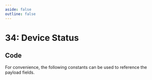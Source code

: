 ```yaml
---
aside: false
outline: false
---
```


<script setup>
import ProtocolBytes from '../../../components/ProtocolBytes.vue';
import SplitColumnView from '../../../components/SplitColumnView.vue';
import GenerateConsts from '../../../components/GenerateConsts.vue'
</script>

# 34: Device Status

<SplitColumnView>
<template #left>

Used to [GET](./device-services#get) the general status of the device.

### Payload


| Field | Name       | Description                      | Type   | Example | Actual |
| ----- | ---------- | -------------------------------- | ------ | ------- | - |
| 1     | Battery | | uint8 | 47 | 47 |
| 2     | Signal | | uint8 | 60 | 60 |
| 3     | Device Mode | | uint8 | 0 | 0 |

If the request could not be fulfilled, the response status would be 2 (NOT OK), all header fields would also be returned, but the payload should not be expected.

</template>
<template #right>

### Example
If you wanted to GET all possible fields from the device.

<ProtocolBytes
byteString="3 17 0 34 0 2 0 5 1 1 2 1 51 0 0 206 243"
:boldPositions="[3,12]"
:allowCollapse="false"
/>

The device would then respond with a message of type 34, with the fields filled in.

<ProtocolBytes
byteString="76 66 3 29 0 34 0 3 0 3 4 1 1 51 1 1 1 12 3 0 1 2 3 1 47 1 100 1 0 196 29"
:boldPositions="[3,24,26,28]"
:allowCollapse="false"
/>

</template>
</SplitColumnView>

## Code

For convenience, the following constants can be used to reference the payload fields.

<GenerateConsts :prefix="'MD_DEVICE_GSM_ID_'" :enumName="'MD_DEVICE_GSM_ID'" :dataPath="'messages/34/data'"/>
